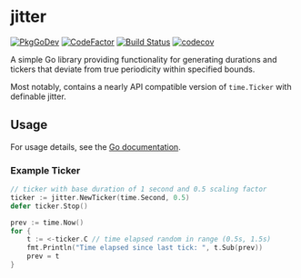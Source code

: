 # jitter
[![PkgGoDev](https://pkg.go.dev/badge/github.com/mroth/jitter)](https://pkg.go.dev/github.com/mroth/jitter)
[![CodeFactor](https://www.codefactor.io/repository/github/mroth/jitter/badge)](https://www.codefactor.io/repository/github/mroth/jitter)
[![Build Status](https://github.com/mroth/jitter/workflows/test/badge.svg)](https://github.com/mroth/jitter/actions)
[![codecov](https://codecov.io/gh/mroth/jitter/branch/main/graph/badge.svg)](https://codecov.io/gh/mroth/jitter)

A simple Go library providing functionality for generating durations and tickers
that deviate from true periodicity within specified bounds.

Most notably, contains a nearly API compatible version of `time.Ticker` with
definable jitter.

## Usage

For usage details, see the [Go documentation](https://pkg.go.dev/github.com/mroth/jitter).

### Example Ticker

```go
// ticker with base duration of 1 second and 0.5 scaling factor
ticker := jitter.NewTicker(time.Second, 0.5)
defer ticker.Stop()

prev := time.Now()
for {
    t := <-ticker.C // time elapsed random in range (0.5s, 1.5s)
    fmt.Println("Time elapsed since last tick: ", t.Sub(prev))
    prev = t
}
```
